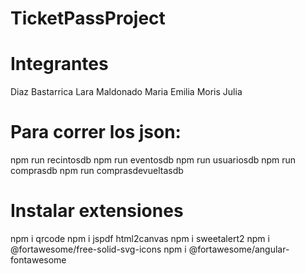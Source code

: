 # TicketPassProject

# Integrantes 
Diaz Bastarrica Lara
Maldonado Maria Emilia
Moris Julia

# Para correr los json:
npm run recintosdb
npm run eventosdb
npm run usuariosdb
npm run comprasdb
npm run comprasdevueltasdb

# Instalar extensiones
npm i qrcode
npm i jspdf html2canvas
npm i sweetalert2
npm i @fortawesome/free-solid-svg-icons
npm i @fortawesome/angular-fontawesome
